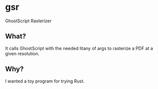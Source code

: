 # gsr

GhostScript Rasterizer

## What?

It calls GhostScript with the needed litany of args to rasterize a PDF
at a given resolution.

## Why?

I wanted a toy program for trying Rust.
